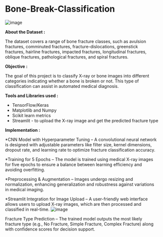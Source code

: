 # Bone-Break-Classification

![image](https://github.com/user-attachments/assets/a5c855f0-bd9f-41ce-b736-ab32c470f1e9)


**About the Dataset :**

The dataset covers a range of bone fracture classes, such as avulsion fractures, comminuted fractures, fracture-dislocations, greenstick fractures, hairline fractures, impacted fractures, longitudinal fractures, oblique fractures, pathological fractures, and spiral fractures.

**Objective :**

The goal of this project is to classify X-ray or bone images into different categories indicating whether a bone is broken or not. This type of classification can assist in automated medical diagnosis. 

**Tools and Libraries used :**

* TensorFlow/Keras
* Matplotlib and Numpy
* Scikit learn metrics
* Streamlit - to upload the X-ray image and get the predicted fracture type

**Implementation :**

*CNN Model with Hyperparameter Tuning – A convolutional neural network is designed with adjustable parameters like filter size, kernel dimensions, dropout rate, and learning rate to optimize fracture classification accuracy.

*Training for 5 Epochs – The model is trained using medical X-ray images for five epochs to ensure a balance between learning efficiency and avoiding overfitting.

*Preprocessing & Augmentation – Images undergo resizing and normalization, enhancing generalization and robustness against variations in medical imaging.

*Streamlit Integration for Image Upload – A user-friendly web interface allows users to upload X-ray images, which are then processed and classified in real-time.
![image](https://github.com/user-attachments/assets/901a59e0-5199-4f45-bcb8-6b7b9e7a4cb2)


Fracture Type Prediction – The trained model outputs the most likely fracture type (e.g., No Fracture, Simple Fracture, Complex Fracture) along with confidence scores for decision support.




